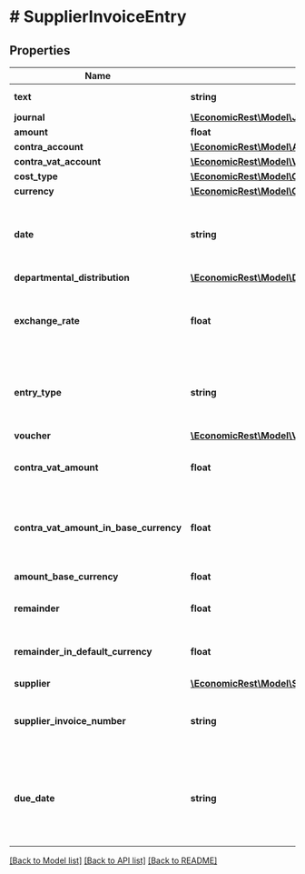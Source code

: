 # # SupplierInvoiceEntry

## Properties

Name | Type | Description | Notes
------------ | ------------- | ------------- | -------------
**text** | **string** | Entry description. | [optional]
**journal** | [**\EconomicRest\Model\JournalHandler**](JournalHandler.md) |  | [optional]
**amount** | **float** |  | [optional]
**contra_account** | [**\EconomicRest\Model\AccountHandler**](AccountHandler.md) |  | [optional]
**contra_vat_account** | [**\EconomicRest\Model\VatCodeHandler**](VatCodeHandler.md) |  | [optional]
**cost_type** | [**\EconomicRest\Model\CostTypeHandler**](CostTypeHandler.md) |  | [optional]
**currency** | [**\EconomicRest\Model\CurrencyHandler**](CurrencyHandler.md) |  | [optional]
**date** | **string** | Entry date. Format according to ISO-8601 (YYYY-MM-DD). | [optional]
**departmental_distribution** | [**\EconomicRest\Model\DepartmentalDistributionHandler**](DepartmentalDistributionHandler.md) |  | [optional]
**exchange_rate** | **float** | The exchange rate between the base currency and the invoice currency. | [optional]
**entry_type** | **string** | Type of the journal entry. This is automatically set to supplierInvoice. | [optional]
**voucher** | [**\EconomicRest\Model\VoucherHandler**](VoucherHandler.md) |  | [optional]
**contra_vat_amount** | **float** | The amount of VAT on the entry on the contra account. | [optional]
**contra_vat_amount_in_base_currency** | **float** | The amount of VAT on the entry on the contra account in base currency. | [optional]
**amount_base_currency** | **float** | The amount in base currency. | [optional]
**remainder** | **float** | Remaining amount to be paid. | [optional]
**remainder_in_default_currency** | **float** | Remaining amount to be paid in default currency. | [optional]
**supplier** | [**\EconomicRest\Model\SupplierHandler**](SupplierHandler.md) |  | [optional]
**supplier_invoice_number** | **string** | The unique identifier of the supplier invoice gotten from the supplier. | [optional]
**due_date** | **string** | The date the entry is due for payment. Format according to ISO-8601 (YYYY-MM-DD). | [optional]

[[Back to Model list]](../../README.md#models) [[Back to API list]](../../README.md#endpoints) [[Back to README]](../../README.md)
